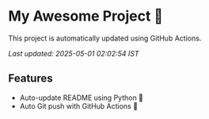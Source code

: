 # My Awesome Project 🚀

This project is automatically updated using GitHub Actions.

_Last updated: 2025-05-01 02:02:54 IST_

## Features
- Auto-update README using Python 🐍
- Auto Git push with GitHub Actions 🤖

